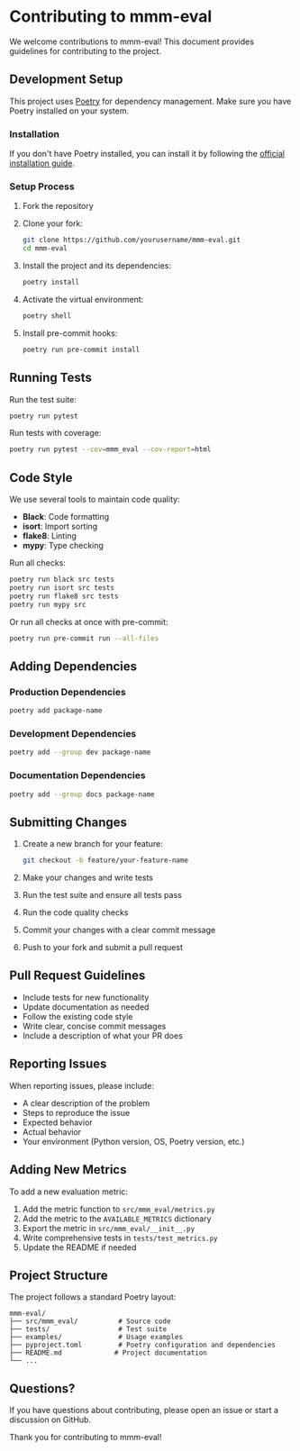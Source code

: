 # Contributing to mmm-eval

We welcome contributions to mmm-eval! This document provides guidelines for contributing to the project.

## Development Setup

This project uses [Poetry](https://python-poetry.org/) for dependency management. Make sure you have Poetry installed on your system.

### Installation

If you don't have Poetry installed, you can install it by following the [official installation guide](https://python-poetry.org/docs/#installation).

### Setup Process

1. Fork the repository
2. Clone your fork:
   ```bash
   git clone https://github.com/yourusername/mmm-eval.git
   cd mmm-eval
   ```

3. Install the project and its dependencies:
   ```bash
   poetry install
   ```

4. Activate the virtual environment:
   ```bash
   poetry shell
   ```

5. Install pre-commit hooks:
   ```bash
   poetry run pre-commit install
   ```

## Running Tests

Run the test suite:
```bash
poetry run pytest
```

Run tests with coverage:
```bash
poetry run pytest --cov=mmm_eval --cov-report=html
```

## Code Style

We use several tools to maintain code quality:

- **Black**: Code formatting
- **isort**: Import sorting
- **flake8**: Linting
- **mypy**: Type checking

Run all checks:
```bash
poetry run black src tests
poetry run isort src tests
poetry run flake8 src tests
poetry run mypy src
```

Or run all checks at once with pre-commit:
```bash
poetry run pre-commit run --all-files
```

## Adding Dependencies

### Production Dependencies
```bash
poetry add package-name
```

### Development Dependencies
```bash
poetry add --group dev package-name
```

### Documentation Dependencies
```bash
poetry add --group docs package-name
```

## Submitting Changes

1. Create a new branch for your feature:
   ```bash
   git checkout -b feature/your-feature-name
   ```

2. Make your changes and write tests
3. Run the test suite and ensure all tests pass
4. Run the code quality checks
5. Commit your changes with a clear commit message
6. Push to your fork and submit a pull request

## Pull Request Guidelines

- Include tests for new functionality
- Update documentation as needed
- Follow the existing code style
- Write clear, concise commit messages
- Include a description of what your PR does

## Reporting Issues

When reporting issues, please include:

- A clear description of the problem
- Steps to reproduce the issue
- Expected behavior
- Actual behavior
- Your environment (Python version, OS, Poetry version, etc.)

## Adding New Metrics

To add a new evaluation metric:

1. Add the metric function to `src/mmm_eval/metrics.py`
2. Add the metric to the `AVAILABLE_METRICS` dictionary
3. Export the metric in `src/mmm_eval/__init__.py`
4. Write comprehensive tests in `tests/test_metrics.py`
5. Update the README if needed

## Project Structure

The project follows a standard Poetry layout:

```
mmm-eval/
├── src/mmm_eval/          # Source code
├── tests/                 # Test suite
├── examples/              # Usage examples
├── pyproject.toml         # Poetry configuration and dependencies
├── README.md             # Project documentation
└── ...
```

## Questions?

If you have questions about contributing, please open an issue or start a discussion on GitHub.

Thank you for contributing to mmm-eval! 